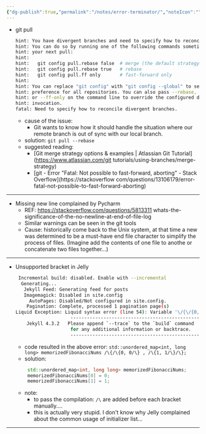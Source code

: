 ```yaml
---
{"dg-publish":true,"permalink":"/notes/error-terminator/","noteIcon":"","created":"2024-01-26T23:38:05.074+01:00","updated":"2024-01-26T23:40:08.520+01:00"}
---
```


- git pull

    ```bash
    hint: You have divergent branches and need to specify how to reconcile them.
    hint: You can do so by running one of the following commands sometime before
    hint: your next pull:
    hint: 
    hint:   git config pull.rebase false  # merge (the default strategy)
    hint:   git config pull.rebase true   # rebase
    hint:   git config pull.ff only       # fast-forward only
    hint: 
    hint: You can replace "git config" with "git config --global" to set a default
    hint: preference for all repositories. You can also pass --rebase, --no-rebase,
    hint: or --ff-only on the command line to override the configured default per
    hint: invocation.
    fatal: Need to specify how to reconcile divergent branches.
    ```

    - cause of the issue: 
        - Git wants to know how it should handle the situation where our remote branch is out of sync with our
        local branch.
    - solution: `git pull --rebase`
    - suggested reading: 
        - [Git merge strategy options & examples | Atlassian Git Tutorial](https://www.atlassian.com/git
        tutorials/using-branches/merge-strategy)
        - [git - Error "Fatal: Not possible to fast-forward, aborting" - Stack Overflow](https://stackoverflow
        com/questions/13106179/error-fatal-not-possible-to-fast-forward-aborting)

------------------------------------------------------------------------------------------------------------
- Missing new line complained by Pycharm
    - REF: https://stackoverflow.com/questions/5813311 whats-the-significance-of-the-no-newline-at-end-of-file-log
    - Similar warnings can be seen in the git tools
    - Cause: historically come back to the Unix system, at that time a new was determined to be a must-have
    end file character to simplify the process of files. (Imagine add the contents of one file to anothe or
    concatenate two files together...)


------------------------------------------------------------------------------------------------------------
- Unsupported bracket in Jelly
    ```bash
     Incremental build: disabled. Enable with --incremental
      Generating... 
       Jekyll Feed: Generating feed for posts
       Imagemagick: Disabled in site.config
         AutoPages: Disabled/Not configured in site.config.
        Pagination: Complete, processed 1 pagination page(s)
    Liquid Exception: Liquid syntax error (line 54): Variable '\/{\/{0, 0\/}' was not properly terminated with regexp: /\}\}/ in /home/runner/work/liquidhiter.github.io/liquidhiter.github.io/_posts/2023-06-24-coursera-algorithm-specialization-week2.md
                        ------------------------------------------------
        Jekyll 4.3.2   Please append `--trace` to the `build` command 
                        for any additional information or backtrace. 
                        ------------------------------------------------
    ```
    - code resulted in the above error: `std::unordered_map<int, long long> memorizedFibonacciNums /\{/\{0, 0/\} , /\{1, 1/\}/\};`
    - solution:
        ```c++
         std::unordered_map<int, long long> memorizedFibonacciNums;
         memorizedFibonacciNums[0] = 0;
         memorizedFibonacciNums[1] = 1;
        ```
    - note:
        - to pass the compilation: `/\` are added before each bracket manually.... 
        - this is actually very stupid. I don't know why Jelly complained about the common usage of initializer list...

------------------------------------------------------------------------------------------------------------